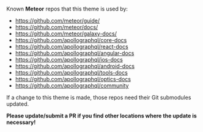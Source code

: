 Known **Meteor** repos that this theme is used by:

* https://github.com/meteor/guide/
* https://github.com/meteor/docs/
* https://github.com/meteor/galaxy-docs/
* https://github.com/apollographql/core-docs
* https://github.com/apollographql/react-docs
* https://github.com/apollographql/angular-docs
* https://github.com/apollographql/ios-docs
* https://github.com/apollographql/android-docs
* https://github.com/apollographql/tools-docs
* https://github.com/apollographql/optics-docs
* https://github.com/apollographql/community

If a change to this theme is made, those repos need their Git submodules updated.

**Please update/submit a PR if you find other locations where the update is necessary!**
